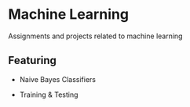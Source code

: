 # Machine Learning
Assignments and projects related to machine learning

## Featuring

- Naive Bayes Classifiers

- Training & Testing

